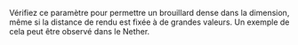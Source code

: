 Vérifiez ce paramètre pour permettre un brouillard dense dans la dimension, même si la distance de rendu est fixée à de grandes valeurs. Un exemple de cela peut être observé dans le Nether.
